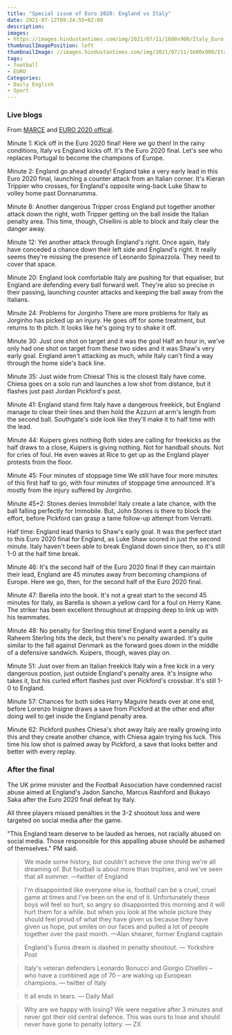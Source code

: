 ```yaml
---
title: "Special issue of Euro 2020: England vs Italy"
date: 2021-07-12T09:24:55+02:00
description:
images:
- https://images.hindustantimes.com/img/2021/07/11/1600x900/Italy_Euro_2020_trophy_1626042203830_1626042228590.jpg
thumbnailImagePosition: left
thumbnailImage: //images.hindustantimes.com/img/2021/07/11/1600x900/Italy_Euro_2020_trophy_1626042203830_1626042228590.jpg
tags:
- football
- EURO
Categories:
- Daily English
- Sport
---
```

### Live blogs

From [MARCE](https://www.marca.com/en/football/uefa-euro/2021/07/11/60eb0cce46163f89168b464a.html) and [EURO 2020 offical](https://www.uefa.com/uefaeuro-2020/match/2024491/).

Minute 1: Kick off in the Euro 2020 final!
Here we go then! In the rainy conditions, Italy vs England kicks off. It's the Euro 2020 final. Let's see who replaces Portugal to become the champions of Europe.

Minute 2: England go ahead already!
England take a very early lead in this Euro 2020 final, launching a counter attack from an Italian corner. It's Kieran Trippier who crosses, for England's opposite wing-back Luke Shaw to volley home past Donnarumma.

Minute 8: Another dangerous Tripper cross
England put together another attack down the right, woth Tripper getting on the ball inside the Italian penalty area. This time, though, Chiellini is able to block and Italy clear the danger away.

Minute 12: Yet another attack through England's right.
Once again, Italy have conceded a chance down their left side and England's right. It really seems they're missing the presence of Leonardo Spinazzola. They need to cover that space.

Minute 20: England look comfortable
Italy are pushing for that equaliser, but England are defending every ball forward well. They're also so precise in their passing, launching counter attacks and keeping the ball away from the Italians.

Minute 24: Problems for Jorginho
There are more problems for Italy as Jorginho has picked up an injury. He goes off for some treatment, but returns to th pitch. It looks like he's going try to shake it off.

Minute 30: Just one shot on target and it was the goal
Half an hour in, we've only had one shot on target from these two sides and it was Shaw's very early goal. England aren't attacking as much, while Italy can't find a way through the home side's back line.

Minute 35: Just wide from Chiesa!
This is the closest Italy have come. Chiesa goes on a solo run and launches a low shot from distance, but it flashes just past Jordan Pickford's post.

Minute 41: England stand firm
Italy have a dangerous freekick, but England manage to clear their lines and then hold the Azzurri at arm's length from the second ball. Southgate's side look like they'll make it to half time with the lead.

Minute 44: Kuipers gives nothing
Both sides are calling for freekicks as the half draws to a close, Kuipers is giving nothing. Not for handball shouts. Not for cries of foul. He even waves at Rice to get up as the England player protests from the floor.

Minute 45: Four minutes of stoppage time
We still have four more minutes of this first half to go, with four minutes of stoppage time announced. It's mostly from the injury suffered by Jorginho.

Minute 45+2: Stones denies Immobile!
Italy create a late chance, with the ball falling perfectly for Immobile. But, John Stones is there to block the effort, before Pickford can grasp a tame follow-up attempt from Verratti.

Half time: England lead thanks to Shaw's early goal.
It was the perfect start to this Euro 2020 final for England, as Luke Shaw scored in just the second minute. Italy haven't been able to break England down since then, so it's still 1-0 at the half time break.

Minute 46: It's the second half of the Euro 2020 final
If they can maintain their lead, England are 45 minutes away from becoming champions of Europe. Here we go, then, for the second half of the Euro 2020 final.

Minute 47: Barella into the book.
It's not a great start to the second 45 minutes for Italy, as Barella is shown a yellow card for a foul on Herry Kane. The striker has been excellent throughout at dropping deep to link up with his teammates.

Minute 48: No penalty for Sterling this time!
England want a penalty as Raheem Sterling hits the deck, but there's no penalty awarded. It's quite similar to the fall against Denmark as the forward goes down in the middle of a defensive sandwich. Kuipers, though, waves play on.

Minute 51: Just over from an Italian freekick
Italy win a free kick in a very dangerous postion, just outside England's penalty area. It's Insigne who takes it, but his curled effort flashes just over Pickford's crossbar. It's still 1-0 to England.

Minute 57: Chances for both sides
Harry Maguire heads over at one end, before Lorenzo Insigne draws a save from Pickford at the other end after doing well to get inside the England penalty area.

Minute 62: Pickford pushes Chiesa's shot away
Italy are really growing into this and they create another chance, with Chiesa again trying his luck. This time his low shot is palmed away by Pickford, a save that looks better and better with every replay.



### After the final

The UK prime minister and the Football Association have condemned racist abuse aimed at England's Jadon Sancho, Marcus Rashford and Bukayo Saka after the Euro 2020 final defeat by Italy.

All three players missed penalties in the 3-2 shootout loss and were targeted on social media after the game.

"This England team deserve to be lauded as heroes, not racially abused on social media. Those responsible for this appalling abuse should be ashamed of themselves." PM said.

> We made some history, but couldn't achieve the one thing we're all dreaming of.
But football is about more than trophies, and we've seen that all summer.
—twitter of England

> I'm disappointed like everyone else is, football can be a cruel, cruel game at times and I've been on the end of it.
Unfortunately these boys will feel so hurt, so angry so disappointed this morning and it will hurt them for a while.
but when you look at the whole picture they should feel proud of what they have given us because they have given us hope, put smiles on our faces and pulled a lot of people together over the past month.
—Alan shearer, former England captain

> England's Euros dream is dashed in penalty shootout.
— Yorkshire Post

> Italy's veteran defenders Leonardo Bonucci and Giorgio Chiellini – who have a combined age of 70 – are waking up European champions.
— twitter of Italy

> It all ends in tears.
— Daily Mail

> Why are we happy with losing? We were negative after 3 minutes and never got their old central defence. This was ours to lose and should never have gone to penalty lottery.
— ZX
